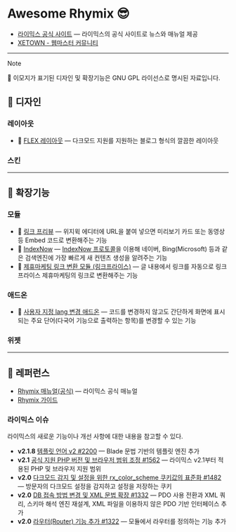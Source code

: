 # Awesome Rhymix 😎

- [라이믹스 공식 사이트](https://rhymix.org) — 라이믹스의 공식 사이트로 뉴스와 매뉴얼 제공
- [XETOWN - 웹마스터 커뮤니티](https://xetown.com)

---

> [!NOTE]
> 💝 이모지가 표기된 디자인 및 확장기능은 GNU GPL 라이선스로 명시된 자료입니다.

## 🎨 디자인

### 레이아웃

- 💝 [FLEX 레이아웃](https://xetown.com/download/1455172) — 다크모드 지원를 지원하는 블로그 형식의 깔끔한 레이아웃

### 스킨

---

## 🧩 확장기능

### 모듈

- 💝 [링크 프리뷰](https://xetown.com/download/1724355) — 위지윅 에디터에 URL을 붙여 넣으면 미리보기 카드 또는 동영상 등 Embed 코드로 변환해주는 기능
- 💝 [IndexNow](https://xetown.com/download/1781819) — [IndexNow 프로토콜](https://www.indexnow.org/ko_kr/index)을 이용해 네이버, Bing(Microsoft) 등과 같은 검색엔진에 가장 빠르게 새 컨텐츠 생성을 알려주는 기능
- 💝 [제휴마케팅 링크 변환 모듈 (링크프라이스)](https://xetown.com/download/1196234) — 글 내용에서 링크를 자동으로 링크프라이스 제휴마케팅의 링크로 변환해주는 기능

### 애드온

- 💝 [사용자 지정 lang 변경 애드온](https://xetown.com/download/1730001) — 코드를 변경하지 않고도 간단하게 화면에 표시되는 주요 단어(다국어 기능으로 출력하는 항목)를 변경할 수 있는 기능

### 위젯

---

## 📖 레퍼런스

- [Rhymix 매뉴얼(공식)](https://rhymix.org/manual) — 라이믹스 공식 매뉴얼
- [Rhymix 가이드](https://rhymix-guide.github.io)

### 라이믹스 이슈

라이믹스의 새로운 기능이나 개선 사항에 대한 내용을 참고할 수 있다.

- **v2.1.8** [템플릿 언어 v2 #2200](https://github.com/rhymix/rhymix/pull/2200) — Blade 문법 기반의 템플릿 엔진 추가
- **v2.1** [공식 지원 PHP 버전 및 브라우저 범위 조정 #1562](https://github.com/rhymix/rhymix/issues/1562) — 라이믹스 v2.1부터 적용된 PHP 및 브라우저 지원 범위
- **v2.0** [다크모드 감지 및 설정을 위한 rx_color_scheme 쿠키값의 표준화 #1482](https://github.com/rhymix/rhymix/pull/1482) — 방문자의 다크모드 설정을 감지하고 설정을 저장하는 쿠키
- **v2.0** [DB 접속 방법 변경 및 XML 문법 확장 #1332](https://github.com/rhymix/rhymix/pull/1332) — PDO 사용 전환과 XML 쿼리, 스키마 해석 엔진 재설계, XML 파일을 이용하지 않은 PDO 기반 인터페이스 추가
- **v2.0** [라우터(Router) 기능 추가 #1322](https://github.com/rhymix/rhymix/pull/1322) — 모듈에서 라우터를 정의하는 기능 추가
